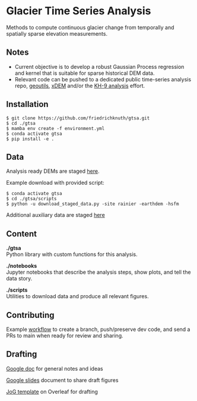 # Glacier Time Series Analysis
Methods to compute continuous glacier change from temporally and spatially sparse elevation measurements.

## Notes
 - Current objective is to develop a robust Gaussian Process regression and kernel that is suitable for sparse historical DEM data.
 - Relevant code can be pushed to a dedicated public time-series analysis repo, [geoutils](https://github.com/GlacioHack/geoutils), [xDEM](https://github.com/GlacioHack/xdem) and/or the [KH-9 analysis](https://github.com/adehecq/kh9_glacier_global) effort.

## Installation
```
$ git clone https://github.com/friedrichknuth/gtsa.git
$ cd ./gtsa
$ mamba env create -f environment.yml
$ conda activate gtsa
$ pip install -e .
```

## Data
Analysis ready DEMs are staged [here](https://drive.google.com/drive/folders/1AMqnuMVYCa0xzwDOiowGAwd8iV63kSjf).  

Example download with provided script:
```
$ conda activate gtsa
$ cd ./gtsa/scripts
$ python -u download_staged_data.py -site rainier -earthdem -hsfm
```
Additional auxiliary data are staged [here](https://drive.google.com/drive/folders/19luPMbR8j-Jm05Z1nMCD4q_BGHNC5vHa)

## Content

__./gtsa__  
Python library with custom functions for this analysis.

__./notebooks__  
Jupyter notebooks that describe the analysis steps, show plots, and tell the data story.

__./scripts__  
Utilities to download data and produce all relevant figures.

## Contributing

Example [workflow](https://github.com/friedrichknuth/gtsa/wiki/Git-workflow-for-teams) to create a branch, push/preserve dev code, and send a PRs to main when ready for review and sharing.

## Drafting
[Google doc](https://docs.google.com/document/d/1IzehjabAB6lK7_1bGqfejESAwazdfVmTTvTMFRw6MAw/edit?usp=sharing) for general notes and ideas

[Google slides](https://docs.google.com/presentation/d/1t9JFpwyUoKOKqUrn7iRAAerpMa51owGOK7c7gT1UBQ8/edit?usp=sharing) document to share draft figures

[JoG template](https://www.overleaf.com/8531784554dhzrkzksdbws) on Overleaf for drafting

